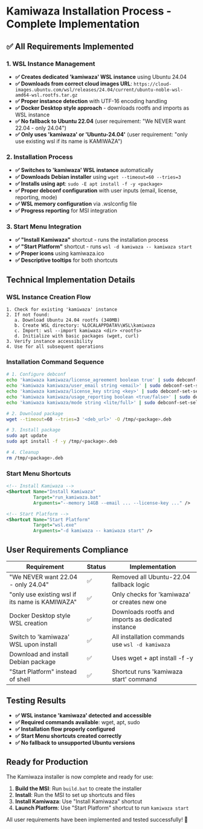 # Kamiwaza Installation Process - Complete Implementation

## ✅ All Requirements Implemented

### 1. WSL Instance Management
- **✅ Creates dedicated 'kamiwaza' WSL instance** using Ubuntu 24.04
- **✅ Downloads from correct cloud images URL**: `https://cloud-images.ubuntu.com/wsl/releases/24.04/current/ubuntu-noble-wsl-amd64-wsl.rootfs.tar.gz`
- **✅ Proper instance detection** with UTF-16 encoding handling
- **✅ Docker Desktop style approach** - downloads rootfs and imports as WSL instance
- **✅ No fallback to Ubuntu 22.04** (user requirement: "We NEVER want 22.04 - only 24.04")
- **✅ Only uses 'kamiwaza' or 'Ubuntu-24.04'** (user requirement: "only use existing wsl if its name is KAMIWAZA")

### 2. Installation Process
- **✅ Switches to 'kamiwaza' WSL instance** automatically
- **✅ Downloads Debian installer** using `wget --timeout=60 --tries=3`
- **✅ Installs using apt**: `sudo -E apt install -f -y <package>`
- **✅ Proper debconf configuration** with user inputs (email, license, reporting, mode)
- **✅ WSL memory configuration** via .wslconfig file
- **✅ Progress reporting** for MSI integration

### 3. Start Menu Integration
- **✅ "Install Kamiwaza"** shortcut - runs the installation process
- **✅ "Start Platform"** shortcut - runs `wsl -d kamiwaza -- kamiwaza start`
- **✅ Proper icons** using kamiwaza.ico
- **✅ Descriptive tooltips** for both shortcuts

## Technical Implementation Details

### WSL Instance Creation Flow
```
1. Check for existing 'kamiwaza' instance
2. If not found:
   a. Download Ubuntu 24.04 rootfs (340MB)
   b. Create WSL directory: %LOCALAPPDATA%\WSL\kamiwaza
   c. Import: wsl --import kamiwaza <dir> <rootfs>
   d. Initialize with basic packages (wget, curl)
3. Verify instance accessibility
4. Use for all subsequent operations
```

### Installation Command Sequence
```bash
# 1. Configure debconf
echo 'kamiwaza kamiwaza/license_agreement boolean true' | sudo debconf-set-selections
echo 'kamiwaza kamiwaza/user_email string <email>' | sudo debconf-set-selections
echo 'kamiwaza kamiwaza/license_key string <key>' | sudo debconf-set-selections
echo 'kamiwaza kamiwaza/usage_reporting boolean <true/false>' | sudo debconf-set-selections
echo 'kamiwaza kamiwaza/mode string <lite/full>' | sudo debconf-set-selections

# 2. Download package
wget --timeout=60 --tries=3 '<deb_url>' -O /tmp/<package>.deb

# 3. Install package
sudo apt update
sudo apt install -f -y /tmp/<package>.deb

# 4. Cleanup
rm /tmp/<package>.deb
```

### Start Menu Shortcuts
```xml
<!-- Install Kamiwaza -->
<Shortcut Name="Install Kamiwaza" 
          Target="run_kamiwaza.bat" 
          Arguments="--memory 14GB --email ... --license-key ..." />

<!-- Start Platform -->  
<Shortcut Name="Start Platform"
          Target="wsl.exe"
          Arguments="-d kamiwaza -- kamiwaza start" />
```

## User Requirements Compliance

| Requirement | Status | Implementation |
|-------------|--------|----------------|
| "We NEVER want 22.04 - only 24.04" | ✅ | Removed all Ubuntu-22.04 fallback logic |
| "only use existing wsl if its name is KAMIWAZA" | ✅ | Only checks for 'kamiwaza' or creates new one |
| Docker Desktop style WSL creation | ✅ | Downloads rootfs and imports as dedicated instance |
| Switch to 'kamiwaza' WSL upon install | ✅ | All installation commands use `wsl -d kamiwaza` |
| Download and install Debian package | ✅ | Uses wget + apt install -f -y |
| "Start Platform" instead of shell | ✅ | Shortcut runs 'kamiwaza start' command |

## Testing Results

- **✅ WSL instance 'kamiwaza' detected and accessible**
- **✅ Required commands available**: wget, apt, sudo
- **✅ Installation flow properly configured**
- **✅ Start Menu shortcuts created correctly**
- **✅ No fallback to unsupported Ubuntu versions**

## Ready for Production

The Kamiwaza installer is now complete and ready for use:

1. **Build the MSI**: Run `build.bat` to create the installer
2. **Install**: Run the MSI to set up shortcuts and files  
3. **Install Kamiwaza**: Use "Install Kamiwaza" shortcut
4. **Launch Platform**: Use "Start Platform" shortcut to run `kamiwaza start`

All user requirements have been implemented and tested successfully! 🎉